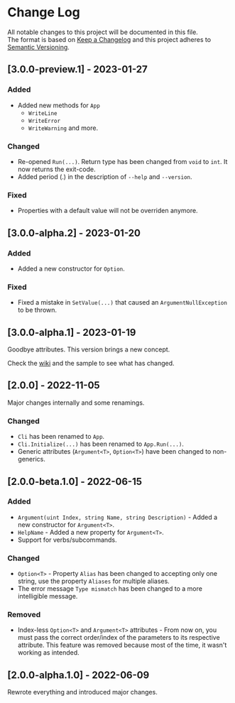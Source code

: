 # Change Log
All notable changes to this project will be documented in this file.
</br>
The format is based on [Keep a Changelog](http://keepachangelog.com/)
and this project adheres to [Semantic Versioning](http://semver.org/).

## [3.0.0-preview.1] - 2023-01-27

 ### Added
 - Added new methods for `App`
   - `WriteLine`
   - `WriteError`
   - `WriteWarning` and more.

 ### Changed
  - Re-opened `Run(...)`. Return type has been changed from `void` to `int`. It now returns the exit-code.
  - Added period (.) in the description of `--help` and `--version`.

 ### Fixed
  - Properties with a default value will not be overriden anymore.

## [3.0.0-alpha.2] - 2023-01-20
 ### Added
  * Added a new constructor for `Option`.

 ### Fixed
  * Fixed a mistake in `SetValue(...)` that caused an `ArgumentNullException` to be thrown.

## [3.0.0-alpha.1] - 2023-01-19
 Goodbye attributes. This version brings a new concept.
 
 Check the [wiki](https://github.com/imdying/senpai/wiki/Senpai) and the sample to see what has changed.

## [2.0.0] - 2022-11-05
 Major changes internally and some renamings.

 ### Changed
  * `Cli` has been renamed to `App`.
  * `Cli.Initialize(...)` has been renamed to `App.Run(...)`.
  * Generic attributes (`Argument<T>`, `Option<T>`) have been changed to non-generics.

## [2.0.0-beta.1.0] - 2022-06-15
 ### Added
  * `Argument(uint Index, string Name, string Description)` - Added a new constructor for `Argument<T>`.
  * `HelpName` - Added a new property for `Argument<T>`.
  * Support for verbs/subcommands.

 ### Changed
  * `Option<T>` - Property `Alias` has been changed to accepting only one string, use the property `Aliases` for multiple aliases.
  * The error message `Type mismatch`  has been changed to  a more intelligible message.

 ### Removed
  * Index-less `Option<T>` and `Argument<T>` attributes  - From now on, you must pass the correct order/index of the parameters to its respective attribute. This feature was removed because most of the time, it wasn't working as intended.

## [2.0.0-alpha.1.0] - 2022-06-09
 Rewrote everything and introduced major changes.